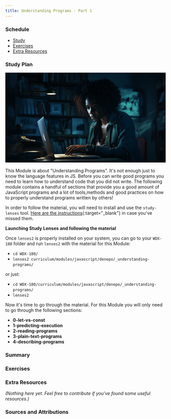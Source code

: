 ```yaml
---
title: Understanding Programs - Part 1
---
```


### Schedule

  - [Study](#study-plan)
  - [Exercises](#exercises)
  - [Extra Resources](#extra-resources)

### Study Plan

  ![](./assets/understanding.programs.png)

  This Module is about "Understanding Programs". It's not enough just to know the language features in JS. Before you can write good programs you need to learn how to understand code that you did not write. The following module contains a handful of sections that provide you a good amount of JavaScript programs and a lot of tools,methods and good practices on how to properly understand programs written by others!

  In order to follow the material, you will need to install and use the `study-lenses` tool. [Here are the instructions](https://in-tech-gration.github.io/WDX-180/curriculum/modules/javascript/denepo/setting-up-study-lenses/){:target="_blank"} in case you've missed them.

  **Launching Study Lenses and following the material**

  Once `lenses2` is properly installed on your system, you can go to your `WDX-180` folder and run `lenses2` with the material for this Module:

  - `cd WDX-180/`
  - `lenses2 curriculum/modules/javascript/denepo/_understanding-programs/`

  or just:

  - `cd WDX-180/curriculum/modules/javascript/denepo/_understanding-programs/`
  - `lenses2`

  Now it's time to go through the material. For this Module you will only need to go through the following sections:

  - **0-let-vs-const**
  - **1-predicting-execution**
  - **2-reading-programs**
  - **3-plain-text-programs**
  - **4-describing-programs**

### Summary

### Exercises

  <!-- SGEN:META:PROGRESS:task=Explore the '0-let-vs-const' section of 'Understanding Programs' -->

  <!-- SGEN:META:PROGRESS:task=Explore the '1-predicting-execution' section of 'Understanding Programs' -->

  <!-- SGEN:META:PROGRESS:task=Explore the '2-reading-programs' section of 'Understanding Programs' -->

  <!-- SGEN:META:PROGRESS:task=Explore the '3-plain-text-programs' section of 'Understanding Programs' -->

  <!-- SGEN:META:PROGRESS:task=Explore the '4-describing-programs' section of 'Understanding Programs' -->

### Extra Resources

  _(Nothing here yet. Feel free to contribute if you've found some useful resources.)_

### Sources and Attributions